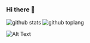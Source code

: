 ### Hi there 👋

![github stats](https://github-readme-stats.vercel.app/api?username=fajaragngn&show_icons=true&theme=radical)
![github toplang](https://github-readme-stats.vercel.app/api/top-langs/?username=fajaragngn&layout=compact&theme=nightowl)

![Alt Text](https://i.pinimg.com/originals/d1/d6/c0/d1d6c0fe9c91839b97e361387b505b97.gif)
